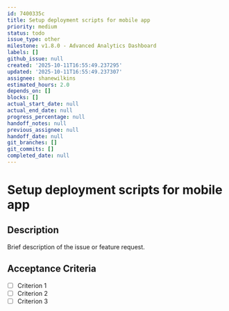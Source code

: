 ```yaml
---
id: 7400335c
title: Setup deployment scripts for mobile app
priority: medium
status: todo
issue_type: other
milestone: v1.8.0 - Advanced Analytics Dashboard
labels: []
github_issue: null
created: '2025-10-11T16:55:49.237295'
updated: '2025-10-11T16:55:49.237307'
assignee: shanewilkins
estimated_hours: 2.0
depends_on: []
blocks: []
actual_start_date: null
actual_end_date: null
progress_percentage: null
handoff_notes: null
previous_assignee: null
handoff_date: null
git_branches: []
git_commits: []
completed_date: null
---
```


# Setup deployment scripts for mobile app

## Description

Brief description of the issue or feature request.

## Acceptance Criteria

- [ ] Criterion 1
- [ ] Criterion 2
- [ ] Criterion 3